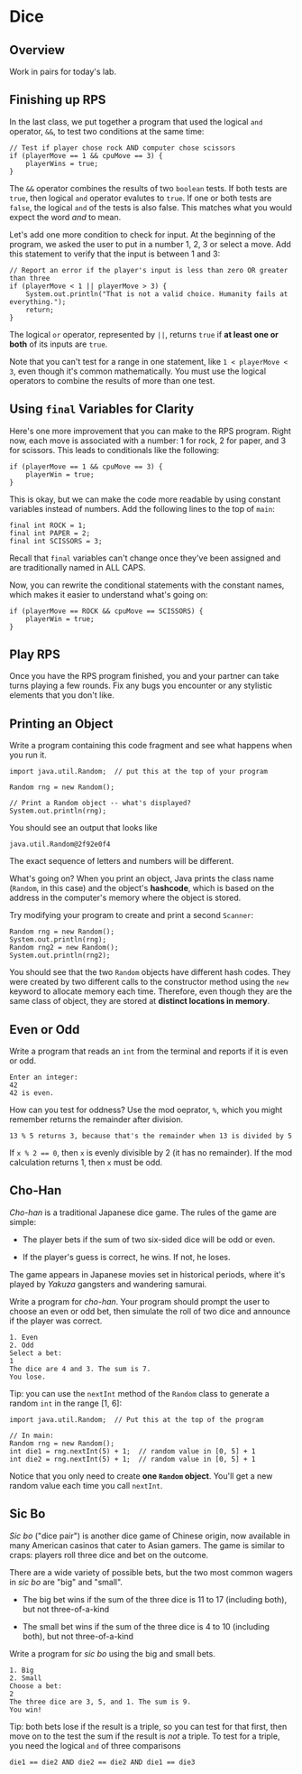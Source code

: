 # Dice

## Overview

Work in pairs for today's lab.

## Finishing up RPS

In the last class, we put together a program that used the logical `and` operator, `&&`, to test two conditions at the same time:

```
// Test if player chose rock AND computer chose scissors
if (playerMove == 1 && cpuMove == 3) {
    playerWins = true;
}
```

The `&&` operator combines the results of two `boolean` tests. If both tests are `true`, then logical `and` operator evalutes to `true`. If one or both tests are `false`, the logical `and` of the tests is also false. This matches what you would expect the word *and* to mean.

Let's add one more condition to check for input. At the beginning of the program, we asked the user to put in a number 1, 2, 3 or select a move. Add this statement to verify that the input is between 1 and 3:

```
// Report an error if the player's input is less than zero OR greater than three
if (playerMove < 1 || playerMove > 3) {
    System.out.println("That is not a valid choice. Humanity fails at everything.");
    return;
}
```

The logical `or` operator, represented by `||`, returns `true` if **at least one or both** of its inputs are `true`.

Note that you can't test for a range in one statement, like `1 < playerMove < 3`, even though it's common mathematically. You must use
the logical operators to combine the results of more than one test.


## Using `final` Variables for Clarity

Here's one more improvement that you can make to the RPS program. Right now, each move is associated with a number: 1 for rock, 2 for paper, and 3 for scissors. This leads to conditionals like the following:

```
if (playerMove == 1 && cpuMove == 3) {
    playerWin = true;
}
```

This is okay, but we can make the code more readable by using constant variables instead of numbers. Add the following lines to the top of `main`:

```
final int ROCK = 1;
final int PAPER = 2;
final int SCISSORS = 3;
```

Recall that `final` variables can't change once they've been assigned and are traditionally named in ALL CAPS.

Now, you can rewrite the conditional statements with the constant names, which makes it easier to understand what's going on:

```
if (playerMove == ROCK && cpuMove == SCISSORS) {
    playerWin = true;
}
```

## Play RPS

Once you have the RPS program finished, you and your partner can take turns playing a few rounds. Fix any bugs you encounter or any stylistic elements that you don't like.

## Printing an Object

Write a program containing this code fragment and see what happens when you run it.

```
import java.util.Random;  // put this at the top of your program

Random rng = new Random();

// Print a Random object -- what's displayed?
System.out.println(rng);
```

You should see an output that looks like

```
java.util.Random@2f92e0f4
```

The exact sequence of letters and numbers will be different.

What's going on? When you print an object, Java prints the class name (`Random`, in this case) and the object's **hashcode**, which is based on the address in the computer's memory where the object is stored.

Try modifying your program to create and print a second `Scanner`:

```
Random rng = new Random();
System.out.println(rng);
Random rng2 = new Random();
System.out.println(rng2);
```

You should see that the two `Random` objects have different hash codes. They were created by two different calls to the constructor method using the `new` keyword to allocate memory each time. Therefore, even though they are the same class of object, they are stored at **distinct locations in memory**.


## Even or Odd

Write a program that reads an `int` from the terminal and reports if it is even or odd.

```
Enter an integer:
42
42 is even.
```

How can you test for oddness? Use the mod oeprator, `%`, which you might remember returns the remainder after division.

```
13 % 5 returns 3, because that's the remainder when 13 is divided by 5
```

If `x % 2 == 0`, then `x` is evenly divisible by 2 (it has no remainder). If the mod calculation returns 1, then `x` must be odd.


## Cho-Han

*Cho-han* is a traditional Japanese dice game. The rules of the game are simple:

- The player bets if the sum of two six-sided dice will be odd or even.

- If the player's guess is correct, he wins. If not, he loses.

The game appears in Japanese movies set in historical periods, where it's played by *Yakuza* gangsters and wandering samurai.

Write a program for *cho-han*. Your program should prompt the user to choose an even or odd bet, then simulate the roll of two dice and announce if the player was correct.

```
1. Even
2. Odd
Select a bet:
1
The dice are 4 and 3. The sum is 7.
You lose.
```

Tip: you can use the `nextInt` method of the `Random` class to generate a random `int` in the range [1, 6]:

```
import java.util.Random;  // Put this at the top of the program

// In main:
Random rng = new Random();
int die1 = rng.nextInt(5) + 1;  // random value in [0, 5] + 1
int die2 = rng.nextInt(5) + 1;  // random value in [0, 5] + 1
```

Notice that you only need to create **one `Random` object**. You'll get a new random value each time you call `nextInt`.

## Sic Bo

*Sic bo* ("dice pair") is another dice game of Chinese origin, now available in many American casinos that cater to Asian gamers. The game is similar to craps: players roll three dice and bet on the outcome.

There are a wide variety of possible bets, but the two most common wagers in *sic bo* are "big" and "small".

- The big bet wins if the sum of the three dice is 11 to 17 (including both), but not three-of-a-kind

- The small bet wins if the sum of the three dice is 4 to 10 (including both), but not three-of-a-kind

Write a program for *sic bo* using the big and small bets.

```
1. Big
2. Small
Choose a bet:
2
The three dice are 3, 5, and 1. The sum is 9.
You win!
```

Tip: both bets lose if the result is a triple, so you can test for that first, then move on to the test the sum if the result is *not* a triple. To test for a triple, you need the logical `and` of three comparisons

```
die1 == die2 AND die2 == die2 AND die1 == die3
```
